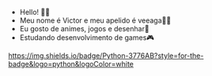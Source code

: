 - Hello! 👋🏽
- Meu nome é Victor e meu apelido é veeaga🧑🏽
- Eu gosto de animes, jogos e desenhar🎨
- Estudando desenvolvimento de games🎮



https://img.shields.io/badge/Python-3776AB?style=for-the-badge&logo=python&logoColor=white
